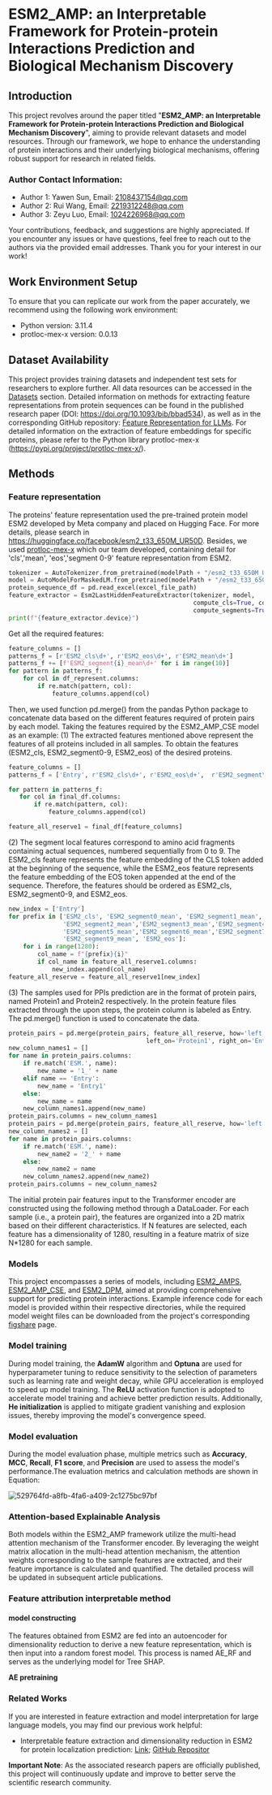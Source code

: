 

# ESM2_AMP: an Interpretable Framework for Protein-protein Interactions Prediction and Biological Mechanism Discovery

## Introduction

This project revolves around the paper titled "**ESM2_AMP: an Interpretable Framework for Protein-protein Interactions Prediction and Biological Mechanism Discovery**", aiming to provide relevant datasets and model resources. Through our framework, we hope to enhance the understanding of protein interactions and their underlying biological mechanisms, offering robust support for research in related fields.

### Author Contact Information:

- Author 1: Yawen Sun, Email: [2108437154@qq.com](mailto:2108437154@qq.com)
- Author 2: Rui Wang, Email: [2219312248@qq.com](mailto:2219312248@qq.com)
- Author 3: Zeyu Luo, Email: [1024226968@qq.com](mailto:1024226968@qq.com)

Your contributions, feedback, and suggestions are highly appreciated. If you encounter any issues or have questions, feel free to reach out to the authors via the provided email addresses. Thank you for your interest in our work!

## Work Environment Setup

To ensure that you can replicate our work from the paper accurately, we recommend using the following work environment:   
- Python version: 3.11.4
- protloc-mex-x version: 0.0.13

## Dataset Availability

This project provides training datasets and independent test sets for researchers to explore further. All data resources can be accessed in the [Datasets](https://github.com/ywwy-qn/ESM2_AMP/tree/main/Datasets#dataset) section. Detailed information on methods for extracting feature representations from protein sequences can be found in the published research paper (DOI: https://doi.org/10.1093/bib/bbad534), as well as in the corresponding GitHub repository: [Feature Representation for LLMs](https://github.com/yujuan-zhang/feature-representation-for-LLMs?tab=readme-ov-file#feature-representation-model). For detailed information on the extraction of feature embeddings for specific proteins, please refer to the Python library protloc-mex-x (https://pypi.org/project/protloc-mex-x/).

## Methods

### Feature representation
The proteins' feature representation used the pre-trained protein model ESM2 developed by Meta company and placed on Hugging Face. For more details, please search in https://huggingface.co/facebook/esm2_t33_650M_UR50D. Besides, we used [protloc-mex-x](https://pypi.org/project/protloc_mex_X/) which our team developed, containing detail for 'cls','mean', 'eos','segment 0-9' feature representation from ESM2.
 ```python
 tokenizer = AutoTokenizer.from_pretrained(modelPath + "/esm2_t33_650M_UR50D")
 model = AutoModelForMaskedLM.from_pretrained(modelPath + "/esm2_t33_650M_UR50D", output_hidden_states=True)
 protein_sequence_df = pd.read_excel(excel_file_path)
 feature_extractor = Esm2LastHiddenFeatureExtractor(tokenizer, model,
                                                    compute_cls=True, compute_eos=True, compute_mean=True,
                                                    compute_segments=True)
 print(f"{feature_extractor.device}")
```
Get all the required features:
 ```python
 feature_columns = []
 patterns_f = [r'ESM2_cls\d+', r'ESM2_eos\d+', r'ESM2_mean\d+']
 patterns_f += [f'ESM2_segment{i}_mean\d+' for i in range(10)]
 for pattern in patterns_f:
     for col in df_represent.columns:
         if re.match(pattern, col):
             feature_columns.append(col)
 ```



Then, we used function pd.merge() from the pandas Python package to concatenate data based on the different features required of protein pairs by each model. Taking the features required by the ESM2_AMP_CSE model as an example:
(1) The extracted features mentioned above represent the features of all proteins included in all samples. To obtain the features (ESM2_cls, ESM2_segment0-9, ESM2_eos) of the desired proteins.
 ```python
feature_columns = []
patterns_f = ['Entry', r'ESM2_cls\d+', r'ESM2_eos\d+',  r'ESM2_segment\d+']

for pattern in patterns_f:
    for col in final_df.columns:
        if re.match(pattern, col):
            feature_columns.append(col)

feature_all_reserve1 = final_df[feature_columns]
 ```
(2) The segment local features correspond to amino acid fragments containing actual sequences, numbered sequentially from 0 to 9. The ESM2_cls feature represents the feature embedding of the CLS token added at the beginning of the sequence, while the ESM2_eos feature represents the feature embedding of the EOS token appended at the end of the sequence. Therefore, the features should be ordered as ESM2_cls, ESM2_segment0-9, and ESM2_eos.
 ```python
 new_index = ['Entry']
 for prefix in ['ESM2_cls', 'ESM2_segment0_mean', 'ESM2_segment1_mean',
                'ESM2_segment2_mean','ESM2_segment3_mean','ESM2_segment4_mean',
                'ESM2_segment5_mean','ESM2_segment6_mean','ESM2_segment7_mean','ESM2_segment8_mean',
                'ESM2_segment9_mean', 'ESM2_eos']:
     for i in range(1280):
         col_name = f"{prefix}{i}"
         if col_name in feature_all_reserve1.columns:
             new_index.append(col_name)
 feature_all_reserve = feature_all_reserve1[new_index]
 ```
(3) The samples used for PPIs prediction are in the format of protein pairs, named Protein1 and Protein2 respectively. In the protein feature files extracted through the upon steps, the protein column is labeled as Entry. The pd.merge() function is used to concatenate the data.
 ```python
 protein_pairs = pd.merge(protein_pairs, feature_all_reserve, how='left',
                                       left_on='Protein1', right_on='Entry')
 new_column_names1 = []
 for name in protein_pairs.columns:
     if re.match('ESM.', name):
         new_name = '1_' + name
     elif name == 'Entry':
         new_name = 'Entry1'
     else:
         new_name = name
     new_column_names1.append(new_name)
 protein_pairs.columns = new_column_names1
 protein_pairs = pd.merge(protein_pairs, feature_all_reserve, how='left', left_on='Protein2', right_on='Entry')
 new_column_names2 = []
 for name in protein_pairs.columns:
     if re.match('ESM.', name):
         new_name2 = '2_' + name
     else:
         new_name2 = name
     new_column_names2.append(new_name2)
 protein_pairs.columns = new_column_names2
 ```

The initial protein pair features input to the Transformer encoder are constructed using the following method through a DataLoader. For each sample (i.e., a protein pair), the features are organized into a 2D matrix based on their different characteristics. If N features are selected, each feature has a dimensionality of 1280, resulting in a feature matrix of size N*1280 for each sample.

### Models

This project encompasses a series of models, including [ESM2_AMPS](https://github.com/ywwy-qn/ESM2_AMP/tree/main/Models/ESM2_AMPS), [ESM2_AMP_CSE](https://github.com/ywwy-qn/ESM2_AMP/tree/main/Models/ESM2_AMP_CSE), and [ESM2_DPM](https://github.com/ywwy-qn/ESM2_AMP/tree/main/Models/ESM2_DPM), aimed at providing comprehensive support for predicting protein interactions. Example inference code for each model is provided within their respective directories, while the required model weight files can be downloaded from the project's corresponding [figshare](https://figshare.com/articles/dataset/ESM2_AMP/28378157) page.

### Model training

During model training, the **AdamW** algorithm and **Optuna** are used for hyperparameter tuning to reduce sensitivity to the selection of parameters such as learning rate and weight decay, while GPU acceleration is employed to speed up model training. The **ReLU** activation function is adopted to accelerate model training and achieve better prediction results. Additionally, **He initialization** is applied to mitigate gradient vanishing and explosion issues, thereby improving the model's convergence speed.

### Model evaluation

During the model evaluation phase, multiple metrics such as **Accuracy**, **MCC**, **Recall**, **F1 score**, and **Precision** are used to assess the model's performance.The evaluation metrics and calculation methods are shown in Equation: 

![529764fd-a8fb-4fa6-a409-2c1275bc97bf](https://github.com/user-attachments/assets/295bc8cb-6ae6-406c-8faf-c84f404d42c7)


### Attention-based Explainable Analysis

Both models within the ESM2_AMP framework utilize the multi-head attention mechanism of the Transformer encoder. By leveraging the weight matrix allocation in the multi-head attention mechanism, the attention weights corresponding to the sample features are extracted, and their feature importance is calculated and quantified. The detailed process will be updated in subsequent article publications.

### Feature attribution interpretable method

#### model constructing
The features obtained from ESM2 are fed into an autoencoder for dimensionality reduction to derive a new feature representation, which is then input into a random forest model. This process is named AE_RF and serves as the underlying model for Tree SHAP.

**AE pretraining**

### Related Works
If you are interested in feature extraction and model interpretation for large language models, you may find our previous work helpful:

- Interpretable feature extraction and dimensionality reduction in ESM2 for protein localization prediction: [Link](https://doi.org/10.1093/bib/bbad534); [GitHub Repositor](https://github.com/yujuan-zhang/feature-representation-for-LLMs)



**Important Note**: As the associated research papers are officially published, this project will continuously update and improve to better serve the scientific research community.
